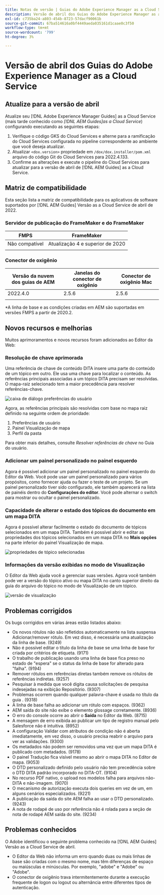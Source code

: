 ```yaml
---
title: Notas de versão | Guias do Adobe Experience Manager as a Cloud Service, versão de abril de 2022
description: Versão de abril dos Guias do Adobe Experience Manager as a Cloud Service
exl-id: c735ba24-a803-454b-8723-57dacf90061b
source-git-commit: 67ba514616a0bf4449aeda035161d1caae0c3f50
workflow-type: tm+mt
source-wordcount: '799'
ht-degree: 3%

---
```


# Versão de abril dos Guias do Adobe Experience Manager as a Cloud Service

## Atualize para a versão de abril

Atualize seu [!DNL Adobe Experience Manager Guides] as a Cloud Service (mais tarde conhecido como *[!DNL AEM Guides]as a Cloud Service*) configurando executando as seguintes etapas:
1. Verifique o código GKS do Cloud Services e alterne para a ramificação do Cloud Services configurada no pipeline correspondente ao ambiente que você deseja atualizar.
1. Atualizar `<dox.version>` propriedade em `/dox/dox.installer/pom.xml` arquivo do código Git do Cloud Services para 2022.4.133.
1. Confirme as alterações e execute o pipeline do Cloud Services para atualizar para a versão de abril de [!DNL AEM Guides] as a Cloud Service.

## Matriz de compatibilidade

Esta seção lista a matriz de compatibilidade para os aplicativos de software suportados por [!DNL AEM Guides] Versão as a Cloud Service de abril de 2022.

### Servidor de publicação do FrameMaker e do FrameMaker

| FMPS | FrameMaker |
| --- | --- |
| Não compatível | Atualização 4 e superior de 2020 |
|  |  |


### Conector de oxigênio

| Versão da nuvem dos guias de AEM | Janelas do conector de oxigênio | Conector de oxigênio Mac |
| --- | --- | --- |
| 2022.4.0 | 2.5.6 | 2.5.6 |
|  |  |  |

*A linha de base e as condições criadas em AEM são suportadas em versões FMPS a partir de 2020.2.

## Novos recursos e melhorias

Muitos aprimoramentos e novos recursos foram adicionados ao Editor da Web:

### Resolução de chave aprimorada

Uma referência de chave de conteúdo DITA insere uma parte do conteúdo de um tópico em outro. Ele usa uma chave para localizar o conteúdo. As referências principais associadas a um tópico DITA precisam ser resolvidas. O mapa-raiz selecionado tem a maior precedência para resolver referências-chave.

![caixa de diálogo preferências do usuário](assets/user-preferences.png)

Agora, as referências principais são resolvidas com base no mapa raiz definido na seguinte ordem de prioridade:

1. Preferências de usuário
1. Painel Visualização de mapa
1. Perfil da pasta

Para obter mais detalhes, consulte *Resolver referências de chave* no Guia do usuário.

### Adicionar um painel personalizado no painel esquerdo

Agora é possível adicionar um painel personalizado no painel esquerdo do Editor da Web. Você pode usar um painel personalizado para vários propósitos, como fornecer ajuda ou fazer o teste de um projeto. Se um painel personalizado tiver sido configurado, ele também aparecerá na lista de painéis dentro do **Configurações do editor**. Você pode alternar o switch para mostrar ou ocultar o painel personalizado.

### Capacidade de alterar o estado dos tópicos do documento em um mapa DITA

Agora é possível alterar facilmente o estado do documento de tópicos selecionados em um mapa DITA. Também é possível abrir e editar as propriedades dos tópicos selecionados em um mapa DITA no **Mais opções** na parte inferior do painel Visualização de mapa.

![propriedades de tópico selecionadas](assets/map-view-properties.png)

### Informações da versão exibidas no modo de Visualização

O Editor da Web ajuda você a gerenciar suas versões. Agora você também pode ver a versão do tópico ativo ou mapa DITA no canto superior direito da guia do arquivo do tópico no modo de Visualização de um tópico.

![versão de visualização](assets/preview-version.png)

## Problemas corrigidos

Os bugs corrigidos em várias áreas estão listados abaixo:

* Os novos rótulos não são refletidos automaticamente na lista suspensa Adicionar/remover rótulo. Em vez disso, é necessária uma atualização da linha de base. (9249)
* Não é possível editar o título da linha de base se uma linha de base for criada por critérios de etiqueta. (9171)
* O trabalho de publicação usando uma linha de base fica preso no estado de &quot;espera&quot; se o status da linha de base for alterado para &quot;falha&quot;. (9194)
* Remover rótulos em referências diretas também remove os rótulos de referências indiretas. (9257)
* Pesquisar à medida que você digita causa solicitações de pesquisa indesejadas na exibição Repositório. (9307)
* Problemas ocorrem quando qualquer palavra-chave é usada no título da guia . (9318)
* A linha de base falha ao adicionar um rótulo com espaços. (9362)
* AEM saída do site não exibe o elemento glossage corretamente. (8936)
* O erro do console ocorre ao abrir o **Saída** no Editor da Web. (8715)
* A mensagem de erro exibida ao publicar um tipo de registro manual pelo Salesforce não é intuitiva. (8952)
* A configuração Validar com atributos de condição não é aberta imediatamente, em vez disso, o usuário precisa reabrir o arquivo para ver as validações. (9300)
* Os metadados não podem ser removidos uma vez que um mapa DITA é publicado com metadados.  (9178)
* O painel Tradução fica visível mesmo ao abrir o mapa DITA no Editor de mapa. (9053)
* O DTD personalizado definido pelo usuário não tem precedência sobre o DTD DITA padrão incorporado no DITA-OT. (9104)
* No recurso PDF nativo, o upload nos modelos falha para arquivos não-DITA e não-imagem. (9070)
* O mecanismo de autorização executa dois queries em vez de um, em alguns cenários especializados. (9221)
* A publicação da saída do site AEM falha ao usar o DTD personalizado. (9243)
* A nota de rodapé de uso por referência não é rolada para a seção de nota de rodapé AEM saída do site. (9234)

## Problemas conhecidos

O Adobe identificou o seguinte problema conhecido na [!DNL AEM Guides] Versão as a Cloud Service de abril.

* O Editor da Web não informa um erro quando duas ou mais linhas de base são criadas com o mesmo nome, mas têm diferenças de espaço ou maiúsculas e minúsculas. Por exemplo, &quot;adobe&quot; e &quot;Adobe&quot; ou &quot;Adobe&quot;.
* O conector de oxigênio trava intermitentemente durante a execução frequente de logon ou logout ou alternância entre diferentes tipos de autenticação.
